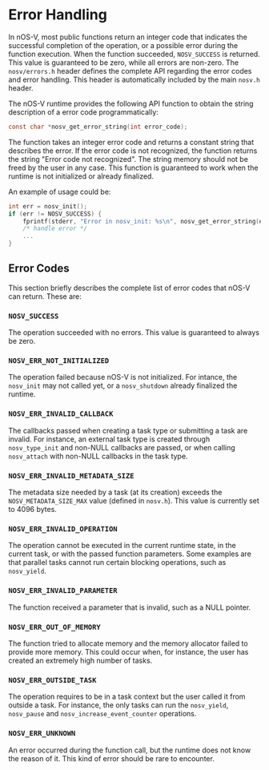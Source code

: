 
# Error Handling

In nOS-V, most public functions return an integer code that indicates the successful completion of the operation, or a possible error during the function execution. When the function succeeded, `NOSV_SUCCESS` is returned. This value is guaranteed to be zero, while all errors are non-zero. The `nosv/errors.h` header defines the complete API regarding the error codes and error handling. This header is automatically included by the main `nosv.h` header.

The nOS-V runtime provides the following API function to obtain the string description of a error code programmatically:

```c
const char *nosv_get_error_string(int error_code);
```

The function takes an integer error code and returns a constant string that describes the error. If the error code is not recognized, the function returns the string "Error code not recognized". The string memory should not be freed by the user in any case. This function is guaranteed to work when the runtime is not initialized or already finalized.

An example of usage could be:

```c
int err = nosv_init();
if (err != NOSV_SUCCESS) {
    fprintf(stderr, "Error in nosv_init: %s\n", nosv_get_error_string(err));
    /* handle error */
    ...
}
```

## Error Codes

This section briefly describes the complete list of error codes that nOS-V can return. These are:

### `NOSV_SUCCESS`

The operation succeeded with no errors. This value is guaranteed to always be zero.

### `NOSV_ERR_NOT_INITIALIZED`

The operation failed because nOS-V is not initialized. For intance, the `nosv_init` may not called yet, or a `nosv_shutdown` already finalized the runtime.

### `NOSV_ERR_INVALID_CALLBACK`

The callbacks passed when creating a task type or submitting a task are invalid. For instance, an external task type is created through `nosv_type_init` and non-NULL callbacks are passed, or when calling `nosv_attach` with non-NULL callbacks in the task type.

### `NOSV_ERR_INVALID_METADATA_SIZE`

The metadata size needed by a task (at its creation) exceeds the `NOSV_METADATA_SIZE_MAX` value (defined in `nosv.h`). This value is currently set to 4096 bytes.

### `NOSV_ERR_INVALID_OPERATION`

The operation cannot be executed in the current runtime state, in the current task, or with the passed function parameters. Some examples are that parallel tasks cannot run certain blocking operations, such as `nosv_yield`.

### `NOSV_ERR_INVALID_PARAMETER`

The function received a parameter that is invalid, such as a NULL pointer.

### `NOSV_ERR_OUT_OF_MEMORY`

The function tried to allocate memory and the memory allocator failed to provide more memory. This could occur when, for instance, the user has created an extremely high number of tasks.

### `NOSV_ERR_OUTSIDE_TASK`

The operation requires to be in a task context but the user called it from outside a task. For instance, the only tasks can run the `nosv_yield`, `nosv_pause` and `nosv_increase_event_counter` operations.

### `NOSV_ERR_UNKNOWN`

An error occurred during the function call, but the runtime does not know the reason of it. This kind of error should be rare to encounter.
